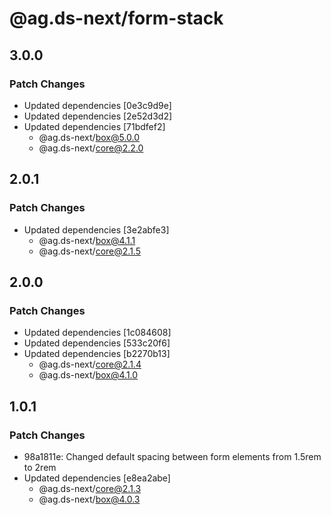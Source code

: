 # @ag.ds-next/form-stack

## 3.0.0

### Patch Changes

- Updated dependencies [0e3c9d9e]
- Updated dependencies [2e52d3d2]
- Updated dependencies [71bdfef2]
  - @ag.ds-next/box@5.0.0
  - @ag.ds-next/core@2.2.0

## 2.0.1

### Patch Changes

- Updated dependencies [3e2abfe3]
  - @ag.ds-next/box@4.1.1
  - @ag.ds-next/core@2.1.5

## 2.0.0

### Patch Changes

- Updated dependencies [1c084608]
- Updated dependencies [533c20f6]
- Updated dependencies [b2270b13]
  - @ag.ds-next/core@2.1.4
  - @ag.ds-next/box@4.1.0

## 1.0.1

### Patch Changes

- 98a1811e: Changed default spacing between form elements from 1.5rem to 2rem
- Updated dependencies [e8ea2abe]
  - @ag.ds-next/core@2.1.3
  - @ag.ds-next/box@4.0.3
